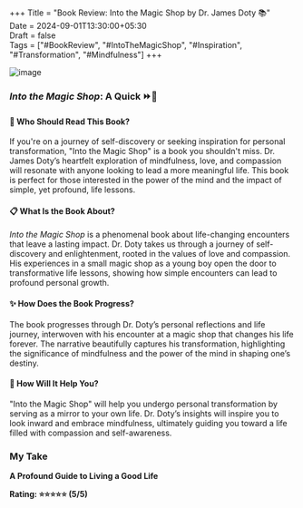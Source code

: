 +++
Title = "Book Review: Into the Magic Shop by Dr. James Doty 📚"  
Date = 2024-09-01T13:30:00+05:30  
Draft = false  
Tags = ["#BookReview", "#IntoTheMagicShop", "#Inspiration", "#Transformation", "#Mindfulness"]
+++

![image](IntoTheMagicShop.jpg)

### *Into the Magic Shop*: A Quick ⏩📖

#### 🌟 Who Should Read This Book?

If you're on a journey of self-discovery or seeking inspiration for personal transformation, "Into the Magic Shop" is a book you shouldn't miss. Dr. James Doty’s heartfelt exploration of mindfulness, love, and compassion will resonate with anyone looking to lead a more meaningful life. This book is perfect for those interested in the power of the mind and the impact of simple, yet profound, life lessons.

#### 📋 What Is the Book About?

*Into the Magic Shop* is a phenomenal book about life-changing encounters that leave a lasting impact. Dr. Doty takes us through a journey of self-discovery and enlightenment, rooted in the values of love and compassion. His experiences in a small magic shop as a young boy open the door to transformative life lessons, showing how simple encounters can lead to profound personal growth.

#### ✨ How Does the Book Progress?

The book progresses through Dr. Doty’s personal reflections and life journey, interwoven with his encounter at a magic shop that changes his life forever. The narrative beautifully captures his transformation, highlighting the significance of mindfulness and the power of the mind in shaping one’s destiny.

#### 📝 How Will It Help You?

"Into the Magic Shop" will help you undergo personal transformation by serving as a mirror to your own life. Dr. Doty’s insights will inspire you to look inward and embrace mindfulness, ultimately guiding you toward a life filled with compassion and self-awareness.

### My Take

**A Profound Guide to Living a Good Life**

**Rating: ⭐⭐⭐⭐⭐ (5/5)**


